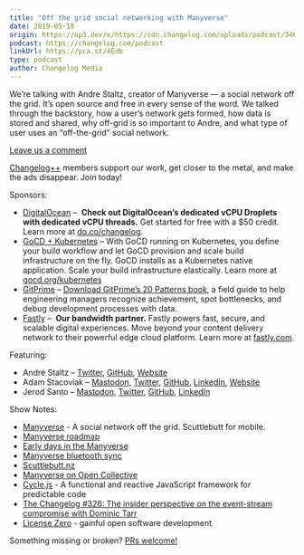 ```yaml
---
title: "Off the grid social networking with Manyverse"
date: 2019-05-18
origin: https://op3.dev/e/https://cdn.changelog.com/uploads/podcast/346/the-changelog-346.mp3
podcast: https://changelog.com/podcast
linkUrl: https://pca.st/4Edb
type: podcast
author: Changelog Media
---
```


We’re talking with Andre Staltz, creator of Manyverse — a social network off the grid. It’s open source and free in every sense of the word. We talked through the backstory, how a user’s network gets formed, how data is stored and shared, why off-grid is so important to Andre, and what type of user uses an “off-the-grid” social network.

[Leave us a comment](https://changelog.com/podcast/346/discuss)

[Changelog++](https://changelog.com/++) members support our work, get closer to the metal, and make the ads disappear. Join today!

Sponsors:

- [DigitalOcean](https://do.co/changelog) –&nbsp; **Check out DigitalOcean’s dedicated vCPU Droplets with dedicated vCPU threads.** Get started for free with a $50 credit. Learn more at [do.co/changelog](https://do.co/changelog).
- [GoCD + Kubernetes](https://www.gocd.org/kubernetes) –&nbsp;With GoCD running on Kubernetes, you define your build workflow and let GoCD provision and scale build infrastructure on the fly. GoCD installs as a Kubernetes native application. Scale your build infrastructure elastically. Learn more at [gocd.org/kubernetes](https://www.gocd.org/kubernetes)
- [GitPrime](https://www.pluralsight.com/product/flow) –&nbsp;[Download GitPrime’s 20 Patterns book](https://resources.gitprime.com/books/20-patterns/?utm_source=changelog&utm_medium=podcast&utm_campaign=changelog%28q1%29), a field guide to help engineering managers recognize achievement, spot bottlenecks, and debug development processes with data.
- [Fastly](https://www.fastly.com/?utm_source=changelog&utm_medium=podcast&utm_campaign=changelog-sponsorship) –&nbsp; **Our bandwidth partner.** Fastly powers fast, secure, and scalable digital experiences. Move beyond your content delivery network to their powerful edge cloud platform. Learn more at [fastly.com](https://www.fastly.com/?utm_source=changelog&utm_medium=podcast&utm_campaign=changelog-sponsorship).

Featuring:

- André Staltz – [Twitter](https://twitter.com/andrestaltz), [GitHub](https://github.com/staltz), [Website](https://staltz.com)
- Adam Stacoviak – [Mastodon](https://changelog.social/@adam), [Twitter](https://twitter.com/adamstac), [GitHub](https://github.com/adamstac), [LinkedIn](https://www.linkedin.com/in/adamstacoviak), [Website](https://adamstacoviak.com/)
- Jerod Santo – [Mastodon](https://changelog.social/@jerod), [Twitter](https://twitter.com/jerodsanto), [GitHub](https://github.com/jerodsanto), [LinkedIn](https://www.linkedin.com/in/jerodsanto)

Show Notes:

- [Manyverse](https://www.manyver.se/) - A social network off the grid. Scuttlebutt for mobile.
- [Manyverse roadmap](https://gitlab.com/staltz/manyverse/wikis/roadmap)
- [Early days in the Manyverse](https://www.manyver.se/blog/early-days)
- [Manyverse bluetooth sync](https://www.manyver.se/blog/bluetooth-sync)
- [Scuttlebutt.nz](https://www.scuttlebutt.nz/)
- [Manyverse on Open Collective](https://opencollective.com/manyverse)
- [Cycle.js](https://cycle.js.org/) - A functional and reactive JavaScript framework for predictable code
- [The Changelog #326: The insider perspective on the event-stream compromise with Dominic Tarr](https://changelog.com/podcast/326)
- [License Zero](https://licensezero.com/) - gainful open software development

Something missing or broken? [PRs welcome!](https://github.com/thechangelog/show-notes/blob/master/podcast/changelog-interviews-346.md)

